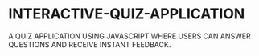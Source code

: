 # INTERACTIVE-QUIZ-APPLICATION
A QUIZ APPLICATION USING JAVASCRIPT WHERE USERS CAN ANSWER QUESTIONS AND RECEIVE INSTANT FEEDBACK.
